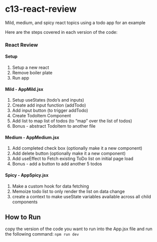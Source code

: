 # c13-react-review
Mild, medium, and spicy react topics using a todo app for an example

Here are the steps covered in each version of the code:

### React Review
#### Setup	
1. Setup a new react 
2. Remove boiler plate
3. Run app
#### Mild - AppMild.jsx
1. Setup useStates (todo’s and inputs)
2. Create add input function (addTodo)
3. Add input button (to trigger  addTodo)
4. Create TodoItem Component
5. Add list to map list of todos (to “map” over the list of todos)
6. Bonus - abstract TodoItem to another file
#### Medium - AppMedium.jsx
1. Add completed check box (optionally make it a new component)
2. Add delete button (optionally make it a new component)
3. Add useEffect to Fetch existing ToDo list on initial page load
4. Bonus - add a button to add another 5 todos
#### Spicy - AppSpicy.jsx
1. Make a custom hook for data fetching
2. Memoize todo list to only render the list on data change
3. create a context to make useState variables available across all child components

## How to Run
copy the version of the code you want to run into the App.jsx file and run the following command:
```npm run dev```